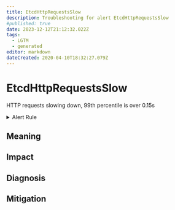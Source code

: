 ```yaml
---
title: EtcdHttpRequestsSlow
description: Troubleshooting for alert EtcdHttpRequestsSlow
#published: true
date: 2023-12-12T21:12:32.022Z
tags: 
  - LGTM
  - generated
editor: markdown
dateCreated: 2020-04-10T18:32:27.079Z
---
```


# EtcdHttpRequestsSlow

HTTP requests slowing down, 99th percentile is over 0.15s

<details>
  <summary>Alert Rule</summary>

{{% rule "etcd/etcd-internal.yml" "EtcdHttpRequestsSlow" %}}

{{% comment %}}

```yaml
alert: EtcdHttpRequestsSlow
expr: histogram_quantile(0.99, rate(etcd_http_successful_duration_seconds_bucket[1m])) > 0.15
for: 2m
labels:
    severity: warning
annotations:
    summary: Etcd HTTP requests slow (instance {{ $labels.instance }})
    description: |-
        HTTP requests slowing down, 99th percentile is over 0.15s
          VALUE = {{ $value }}
          LABELS = {{ $labels }}
    runbook: https://github.com/srerun/prometheus-alerts/blob/main/content/runbooks/etcd-internal/EtcdHttpRequestsSlow.md

```

{{% /comment %}}

</details>


## Meaning
[//]: # "Short paragraph that explains what the alert means"


## Impact
[//]: # "What could / will happen if the alert is not addressed"



## Diagnosis
[//]: # "Steps to take to identify the cause of the problem"



## Mitigation
[//]: # "The steps necessary to resolve the alert"
